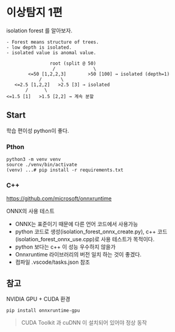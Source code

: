# 이상탐지 1편
isolation forest 를 알아보자.

```
- Forest means structure of trees.
- low depth is isolated.
- isolated value is anomal value.

                root (split @ 50)
                 /              \
        <=50 [1,2,2,3]        >50 [100] → isolated (depth=1)
            /       \
   <=2.5 [1,2,2]   >2.5 [3] → isolated
       /      \
<=1.5 [1]   >1.5 [2,2] → 계속 분할
```

## Start
학습 편이성 python이 좋다.
### Pthon
```
python3 -m venv venv
source ./venv/bin/activate
(venv) ...# pip install -r requirements.txt
```
### C++
https://github.com/microsoft/onnxruntime

ONNX의 사용 테스트 
 - ONNX는 표준이기 때문에 다른 언어 코드에서 사용가능
 - python 코드로 생성(isolation_forest_onnx_create.py), c++ 코드(isolation_forest_onnx_use.cpp)로 사용 테스트가 목적이다.
 - python 보다는 c++ 이 성능 우수하지 않을가
 - Onnxruntime  라이브러리의 버전 일치 하는 것이 좋겠다.
 - 컴파일 .vscode/tasks.json 참조

## 참고
NVIDIA GPU + CUDA 환경
```
pip install onnxruntime-gpu
```
> CUDA Toolkit 과 cuDNN 이 설치되어 있어야 정상 동작